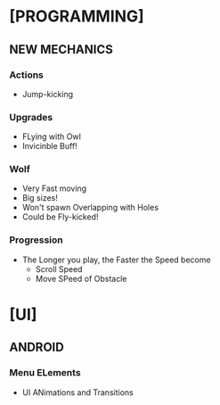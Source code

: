 # [PROGRAMMING]

## NEW MECHANICS

### Actions
- Jump-kicking

### Upgrades
- FLying with Owl
- Invicinble Buff!

### Wolf
-  Very Fast moving 
-  Big sizes!
-  Won't spawn Overlapping with Holes
-  Could be Fly-kicked!

### Progression
- The Longer you play, the Faster the Speed become
  - Scroll Speed
  - Move SPeed of Obstacle


# [UI]

## ANDROID

### Menu ELements
- UI ANimations and Transitions